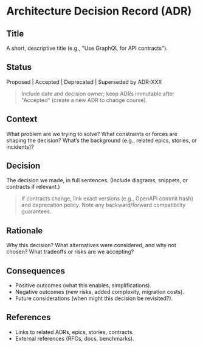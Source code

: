 # Architecture Decision Record (ADR)

## Title
A short, descriptive title (e.g., "Use GraphQL for API contracts").

## Status
Proposed | Accepted | Deprecated | Superseded by ADR-XXX

> Include date and decision owner; keep ADRs immutable after "Accepted" (create a new ADR to change course).

## Context
What problem are we trying to solve?
What constraints or forces are shaping the decision?
What’s the background (e.g., related epics, stories, or incidents)?

## Decision
The decision we made, in full sentences.
(Include diagrams, snippets, or contracts if relevant.)

> If contracts change, link exact versions (e.g., OpenAPI commit hash) and deprecation policy. Note any backward/forward compatibility guarantees.

## Rationale
Why this decision?
What alternatives were considered, and why not chosen?
What tradeoffs or risks are we accepting?

## Consequences
* Positive outcomes (what this enables, simplifications).
* Negative outcomes (new risks, added complexity, migration costs).
* Future considerations (when might this decision be revisited?).

## References
* Links to related ADRs, epics, stories, contracts.
* External references (RFCs, docs, benchmarks).
